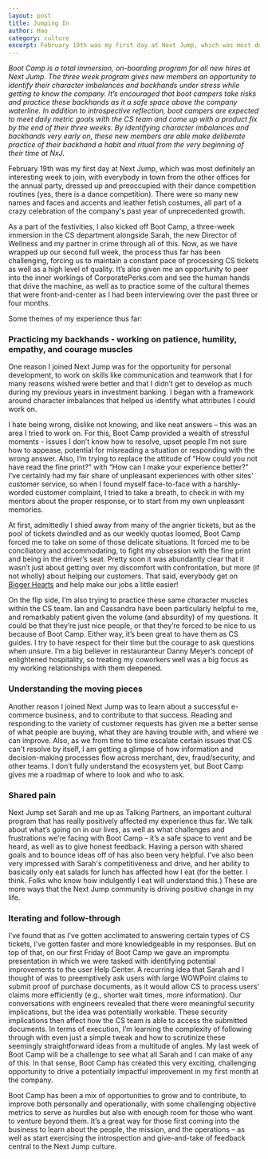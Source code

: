 ```yaml
---
layout: post
title: Jumping In
author: Hao
category: culture
excerpt: February 19th was my first day at Next Jump, which was most definitely an interesting week to join, with everybody in town from the other offices for the annual party, dressed up and preoccupied with their dance competition routines (yes, there is a dance competition).  There were so many new names and faces and accents and leather fetish costumes, all part of a crazy celebration of the company's past year of unprecedented growth. As a part of the festivities, I also kicked off Boot Camp, a three-week immersion in the CS department alongside Sarah, the new Director of Wellness and my partner in crime through all of this.  Now, as we have wrapped up our second full week, the process thus far has been challenging, forcing us to maintain a constant pace of processing CS tickets as well as a high level of quality.  It’s also given me an opportunity to peer into the inner workings of CorporatePerks.com and see the human hands that drive the machine, as well as to practice some of the cultural themes that were front-and-center as I had been interviewing over the past three or four months.
---
```


*Boot Camp is a total immersion, on-boarding program for all new hires at Next Jump. The three week program gives new members an opportunity to identify their character imbalances and backhands under stress while getting to know the company. It’s encouraged that boot campers take risks and practice these backhands as it a safe space above the company waterline. In addition to introspective reflection, boot campers are expected to meet daily metric goals with the CS team and come up with a product fix by the end of their three weeks. By identifying character imbalances and backhands very early on, these new members are able make deliberate practice of their backhand a habit and ritual from the very beginning of their time at NxJ.*

February 19th was my first day at Next Jump, which was most definitely an interesting week to join, with everybody in town from the other offices for the annual party, dressed up and preoccupied with their dance competition routines (yes, there is a dance competition).  There were so many new names and faces and accents and leather fetish costumes, all part of a crazy celebration of the company's past year of unprecedented growth.
 
As a part of the festivities, I also kicked off Boot Camp, a three-week immersion in the CS department alongside Sarah, the new Director of Wellness and my partner in crime through all of this.  Now, as we have wrapped up our second full week, the process thus far has been challenging, forcing us to maintain a constant pace of processing CS tickets as well as a high level of quality.  It’s also given me an opportunity to peer into the inner workings of CorporatePerks.com and see the human hands that drive the machine, as well as to practice some of the cultural themes that were front-and-center as I had been interviewing over the past three or four months.
 
Some themes of my experience thus far:
 
### Practicing my backhands - working on patience, humility, empathy, and courage muscles

One reason I joined Next Jump was for the opportunity for personal development, to work on skills like communication and teamwork that I for many reasons wished were better and that I didn’t get to develop as much during my previous years in investment banking.  I began with a framework around character imbalances that helped us identify what attributes I could work on.
 
I hate being wrong, dislike not knowing, and like neat answers – this was an area I tried to work on.  For this, Boot Camp provided a wealth of stressful moments - issues I don’t know how to resolve, upset people I’m not sure how to appease, potential for misreading a situation or responding with the wrong answer.  Also, I’m trying to replace the attitude of “How could you not have read the fine print?” with “How can I make your experience better?”  I’ve certainly had my fair share of unpleasant experiences with other sites’ customer service, so when I found myself face-to-face with a harshly-worded customer complaint, I tried to take a breath, to check in with my mentors about the proper response, or to start from my own unpleasant memories.
 
At first, admittedly I shied away from many of the angrier tickets, but as the pool of tickets dwindled and as our weekly quotas loomed, Boot Camp forced me to take on some of those delicate situations.  It forced me to be conciliatory and accommodating, to fight my obsession with the fine print and being in the driver’s seat.  Pretty soon it was abundantly clear that it wasn’t just about getting over my discomfort with confrontation, but more (if not wholly) about helping our customers.  That said, everybody get on [Bigger Hearts](http://blog.nextjump.com/culture/bigger-hearts-a-gateway-to-the-customers-hearts.html) and help make our jobs a little easier!
 
On the flip side, I’m also trying to practice these same character muscles within the CS team.  Ian and Cassandra have been particularly helpful to me, and remarkably patient given the volume (and absurdity) of my questions.  It could be that they’re just nice people, or that they’re forced to be nice to us because of Boot Camp.  Either way, it’s been great to have them as CS guides.  I try to have respect for their time but the courage to ask questions when unsure.  I’m a big believer in restauranteur Danny Meyer’s concept of enlightened hospitality, so treating my coworkers well was a big focus as my working relationships with them deepened.
 
### Understanding the moving pieces

Another reason I joined Next Jump was to learn about a successful e-commerce business, and to contribute to that success.  Reading and responding to the variety of customer requests has given me a better sense of what people are buying, what they are having trouble with, and where we can improve.  Also, as we from time to time escalate certain issues that CS can't resolve by itself, I am getting a glimpse of how information and decision-making processes flow across merchant, dev, fraud/security, and other teams.  I don’t fully understand the ecosystem yet, but Boot Camp gives me a roadmap of where to look and who to ask.
 
### Shared pain

Next Jump set Sarah and me up as Talking Partners, an important cultural program that has really positively affected my experience thus far.  We talk about what’s going on in our lives, as well as what challenges and frustrations we’re facing with Boot Camp – it’s a safe space to vent and be heard, as well as to give honest feedback.  Having a person with shared goals and to bounce ideas off of has also been very helpful.  I've also been very impressed with Sarah's competitiveness and drive, and her ability to basically only eat salads for lunch has affected how I eat (for the better.  I think.  Folks who know how indulgently I eat will understand this.)  These are more ways that the Next Jump community is driving positive change in my life.
 
### Iterating and follow-through

I’ve found that as I’ve gotten acclimated to answering certain types of CS tickets, I’ve gotten faster and more knowledgeable in my responses.  But on top of that, on our first Friday of Boot Camp we gave an impromptu presentation in which we were tasked with identifying potential improvements to the user Help Center.  A recurring idea that Sarah and I thought of was to preemptively ask users with large WOWPoint claims to submit proof of purchase documents, as it would allow CS to process users’ claims more efficiently (e.g., shorter wait times, more information).  Our conversations with engineers revealed that there were meaningful security implications, but the idea was potentially workable.  These security implications then affect how the CS team is able to access the submitted documents.  In terms of execution, I’m learning the complexity of following through with even just a simple tweak and how to scrutinize these seemingly straightforward ideas from a multitude of angles.  My last week of Boot Camp will be a challenge to see what all Sarah and I can make of any of this.  In that sense, Boot Camp has created this very exciting, challenging opportunity to drive a potentially impactful improvement in my first month at the company.
 
Boot Camp has been a mix of opportunities to grow and to contribute, to improve both personally and operationally, with some challenging objective metrics to serve as hurdles but also with enough room for those who want to venture beyond them.  It’s a great way for those first coming into the business to learn about the people, the mission, and the operations – as well as start exercising the introspection and give-and-take of feedback central to the Next Jump culture. 
